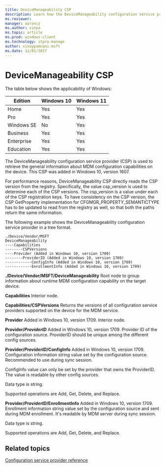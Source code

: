 ```yaml
---
title: DeviceManageability CSP
description: Learn how the DeviceManageability configuration service provider (CSP) is used to retrieve general information about MDM configuration capabilities on the device.
ms.reviewer: 
manager: aaroncz
ms.author: vinpa
ms.topic: article
ms.prod: windows-client
ms.technology: itpro-manage
author: vinaypamnani-msft
ms.date: 11/01/2017
---
```


# DeviceManageability CSP

The table below shows the applicability of Windows:

|Edition|Windows 10|Windows 11|
|--- |--- |--- |
|Home|Yes|Yes|
|Pro|Yes|Yes|
|Windows SE|No|Yes|
|Business|Yes|Yes|
|Enterprise|Yes|Yes|
|Education|Yes|Yes|

The DeviceManageability configuration service provider (CSP) is used to retrieve the general information about MDM configuration capabilities on the device. This CSP was added in Windows 10, version 1607.

For performance reasons, DeviceManageability CSP directly reads the CSP version from the registry. Specifically, the value csp\_version is used to determine each of the CSP versions. The csp\_version is a value under each of the CSP registration keys. To have consistency on the CSP version, the CSP GetProperty implementation for CFGMGR\_PROPERTY\_SEMANTICTYPE has to be updated to read from the registry as well, so that both the paths return the same information.

The following example shows the DeviceManageability configuration service provider in a tree format.
```
./Device/Vendor/MSFT
DeviceManageability
----Capabilities
--------CSPVersions
----Provider (Added in Windows 10, version 1709)
--------ProviderID (Added in Windows 10, version 1709)
------------ConfigInfo (Added in Windows 10, version 1709)
------------EnrollmentInfo (Added in Windows 10, version 1709)
```

<a href="" id="--device-vendor-msft-devicemanageability"></a>**./Device/Vendor/MSFT/DeviceManageability**
Root node to group information about runtime MDM configuration capability on the target device.

<a href="" id="capabilities"></a>**Capabilities**
Interior node.

<a href="" id="capabilities-cspversions"></a>**Capabilities/CSPVersions**
Returns the versions of all configuration service providers supported on the device for the MDM service.

<a href="" id="capabilities"></a>**Provider**
Added in Windows 10, version 1709. Interior node.

<a href="" id="capabilities-cspversions"></a>**Provider/_ProviderID_**
Added in Windows 10, version 1709. Provider ID of the configuration source. ProviderID should be unique among the different config sources.

<a href="" id="capabilities-cspversions"></a>**Provider/_ProviderID_/ConfigInfo**
Added in Windows 10, version 1709. Configuration information string value set by the configuration source. Recommended to use during sync session.

ConfigInfo value can only be set by the provider that owns the ProviderID. The value is readable by other config sources.

Data type is string.

Supported operations are Add, Get, Delete, and Replace.

<a href="" id="capabilities-cspversions"></a>**Provider/_ProviderID_/EnrollmentInfo**
Added in Windows 10, version 1709. Enrollment information string value set by the configuration source and sent during MDM enrollment. It's readable by MDM server during sync session.

Data type is string.

Supported operations are Add, Get, Delete, and Replace. 

## Related topics

[Configuration service provider reference](index.yml)





